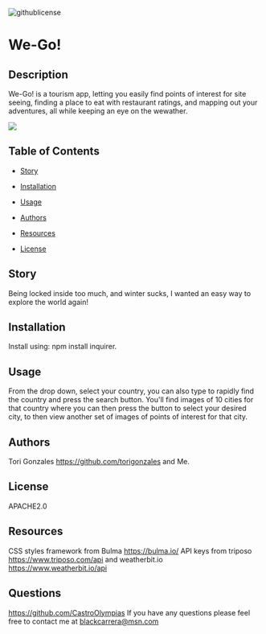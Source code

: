 
![githublicense](https://img.shields.io/badge/License-APACHE2.0-green.png)
# We-Go!

## Description
  We-Go! is a tourism app, letting you easily find points of interest for site seeing, finding a place to eat with restaurant ratings, and mapping out your adventures, all while keeping an eye on the wewather.

<img src="https://github.com/CastroOlympias/create-readme/blob/main/assets/media/Gif%20demo%20of%20readMe%20generator.gif"/>

## Table of Contents
- [Story](#Story)
- [Installation](#Installation)
- [Usage](#Usage)
- [Authors](#Authors)
- [Resources](#Resources)

- [License](#License) 

## Story
  Being locked inside too much, and winter sucks, I wanted an easy way to explore the world again!

## Installation
  Install using: npm install inquirer.

## Usage
  From the drop down, select your country, you can also type to rapidly find the country and press the search button. You'll find images of 10 cities for that country where you can then press the button to select your desired city, to then view another set of images of points of interest for that city.

## Authors
  Tori Gonzales https://github.com/torigonzales and Me.

## License
  APACHE2.0

## Resources
  CSS styles framework from Bulma https://bulma.io/  API keys from triposo https://www.triposo.com/api and weatherbit.io https://www.weatherbit.io/api

## Questions
  https://github.com/CastroOlympias
  If you have any questions please feel free to contact me at blackcarrera@msn.com
